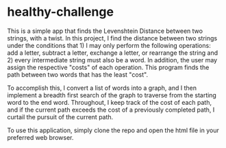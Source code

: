 # healthy-challenge

This is a simple app that finds the Levenshtein Distance between two strings, with a twist. In this project, I find the 
distance between two strings under the conditions that 1) I may only perform the following operations: add a letter, subtract a
letter, exchange a letter, or rearrange the string and 2) every intermediate string must also be a word. In addition, the 
user may assign the respective "costs" of each operation. This program finds the path between two words that has the least 
"cost".

To accomplish this, I convert a list of words into a graph, and I then implement a breadth first search of the graph to
traverse from the starting word to the end word. Throughout, I keep track of the cost of each path, and if the current path
exceeds the cost of a previously completed path, I curtail the pursuit of the current path.

To use this application, simply clone the repo and open the html file in your preferred web browser.
